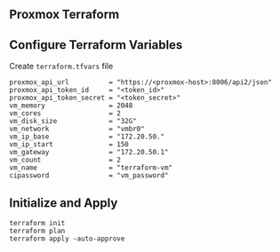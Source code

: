 ## Proxmox Terraform

## Configure Terraform Variables 
Create ```terraform.tfvars``` file
```
proxmox_api_url          = "https://<proxmox-host>:8006/api2/json"
proxmox_api_token_id     = "<token_id>"
proxmox_api_token_secret = "<token_secret>"
vm_memory                = 2048
vm_cores                 = 2
vm_disk_size             = "32G"
vm_network               = "vmbr0"
vm_ip_base               = "172.20.50."
vm_ip_start              = 150
vm_gateway               = "172.20.50.1"
vm_count                 = 2
vm_name                  = "terraform-vm"
cipassword               = "vm_password"
```

## Initialize and Apply
```
terraform init
terraform plan
terraform apply -auto-approve
```